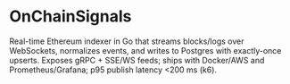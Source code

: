 # OnChainSignals
Real-time Ethereum indexer in Go that streams blocks/logs over WebSockets, normalizes events, and writes to Postgres with exactly-once upserts. Exposes gRPC + SSE/WS feeds; ships with Docker/AWS and Prometheus/Grafana; p95 publish latency &lt;200 ms (k6).
